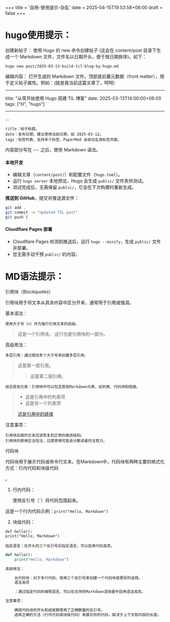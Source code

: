 +++
title = '自用-使用提示-杂乱'
date = 2025-04-15T19:53:58+08:00
draft = false
+++

# hugo使用提示：

创建新帖子： 使用 Hugo 的 new 命令创建帖子 (这会在 content/post 目录下生成一个 Markdown 文件，文件名以日期开头，便于按日期排序)。如下：

`hugo new post/2025-03-13-build-til-blog-by-hugo.md`

编辑内容： 打开生成的 Markdown 文件，顶部是前置元数据（front matter），用于定义帖子属性。例如：(就是我当前这篇文章了，呵呵)

---

title: "从零开始使用 Hugo 搭建 TIL 博客"
date: 2025-03-13T14:00:00+08:00
tags: ["til", "hugo"]

---

...

    title：帖子标题。
    date：发布日期，建议使用当前日期，如 2025-03-12。
    tags：标签列表，支持多个标签，PaperMod 会自动生成标签页面。

内容部分写在 --- 之后，使用 Markdown 语法。

#### 本地开发

- 编辑文章（`content/post/`）和配置文件（`hugo.toml`）。
- 运行 `hugo server` 本地预览，Hugo 会生成 `public/` 文件夹供测试。
- 测试完成后，无需保留 `public/`，它会在下次构建时重新生成。

**推送到 GitHub**，提交并推送源文件：

```bash
git add .
git commit -m "Updated TIL post"
git push | 
```

#### Cloudflare Pages 部署

- Cloudflare Pages 检测到推送后，运行 `hugo --minify`，生成 `public/` 文件并部署。
- 您无需手动干预 `public/` 的内容。

# MD语法提示：

引用块（Blockquotes）

引用块用于将文本从其余内容中区分开来，通常用于引用或强调。

基本语法：

    使用大于号（>）作为每行引用文本的前缀。

> 这是一个引用块。
> 这行也是引用块的一部分。

高级用法：

    多层引用：通过增加多个大于号来创建多层引用。

> 这是第一层引用。
> 
> > 这是第二层引用。

    结合其他元素：引用块中可以包含其他Markdown元素，如列表、代码块和链接。

> - 这是引用中的列表项
> - 这是另一个列表项
> 
> [这是引用中的链接](#)

注意事项：

    引用块后面的文本应该恢复到正常的缩进级别。
    引用块的使用应当恰当，过度使用可能会分散读者的注意力。

代码块

代码块用于展示代码或命令行文本。在Markdown中，代码块有两种主要的格式化方式：行内代码和块级代码

。

1. 行内代码：
   
    使用反引号（`）将代码包围起来。

这是一个行内代码示例：`print("Hello, Markdown")`

2. 块级代码：

```
def hello():
print("Hello, Markdown")
```

    指定语言：在开头的三个反引号后指定语言，可以启用代码高亮。

```python
def hello():
    print("Hello, Markdown")

高级用法：

    长代码块：对于多行代码，使用三个反引号来创建一个代码块是更好的选择。
    语法高亮

    ：通过指定代码的编程语言，可以在支持的Markdown渲染器中启用语法高亮。

注意事项：

    确保代码块的开头和结尾都使用了正确数量的反引号。
    选择正确的方法（行内代码或块级代码）来展示你的代码，取决于上下文和内容的长度。
```
